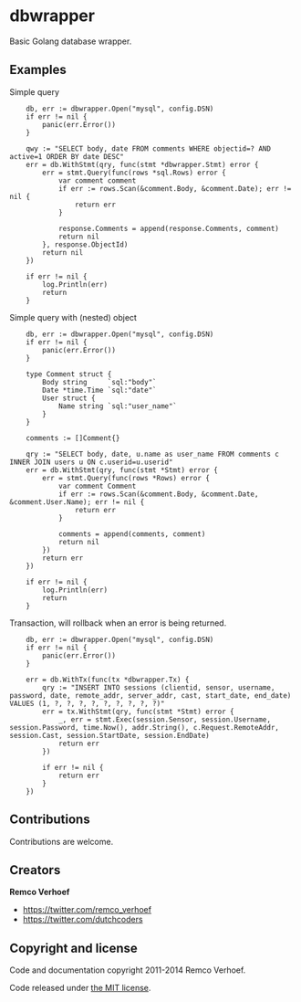# dbwrapper
Basic Golang database wrapper.


## Examples

Simple query
```
    db, err := dbwrapper.Open("mysql", config.DSN)
    if err != nil {
        panic(err.Error())
    }

    qwy := "SELECT body, date FROM comments WHERE objectid=? AND active=1 ORDER BY date DESC"
    err = db.WithStmt(qry, func(stmt *dbwrapper.Stmt) error {
        err = stmt.Query(func(rows *sql.Rows) error {
            var comment comment
            if err := rows.Scan(&comment.Body, &comment.Date); err != nil {
                return err
            }

            response.Comments = append(response.Comments, comment)
            return nil
        }, response.ObjectId)
        return nil
    })

    if err != nil {
        log.Println(err)
        return
    }
```

Simple query with (nested) object
```
    db, err := dbwrapper.Open("mysql", config.DSN)
    if err != nil {
        panic(err.Error())
    }

    type Comment struct {
        Body string     `sql:"body"`
        Date *time.Time `sql:"date"`
        User struct {
            Name string `sql:"user_name"`
        }
    }

    comments := []Comment{}

    qry := "SELECT body, date, u.name as user_name FROM comments c INNER JOIN users u ON c.userid=u.userid"
    err = db.WithStmt(qry, func(stmt *Stmt) error {
        err = stmt.Query(func(rows *Rows) error {
            var comment Comment
            if err := rows.Scan(&comment.Body, &comment.Date, &comment.User.Name); err != nil {
                return err
            }

            comments = append(comments, comment)
            return nil
        })
        return err
    })

    if err != nil {
        log.Println(err)
        return
    }
```

Transaction, will rollback when an error is being returned.

```
    db, err := dbwrapper.Open("mysql", config.DSN)
    if err != nil {
        panic(err.Error())
    }

    err = db.WithTx(func(tx *dbwrapper.Tx) {
        qry := "INSERT INTO sessions (clientid, sensor, username, password, date, remote_addr, server_addr, cast, start_date, end_date) VALUES (1, ?, ?, ?, ?, ?, ?, ?, ?, ?)"
        err = tx.WithStmt(qry, func(stmt *Stmt) error {
            _, err = stmt.Exec(session.Sensor, session.Username, session.Password, time.Now(), addr.String(), c.Request.RemoteAddr, session.Cast, session.StartDate, session.EndDate)
            return err
        })

        if err != nil {
            return err
        }
    })
```


## Contributions

Contributions are welcome.

## Creators

**Remco Verhoef**
- <https://twitter.com/remco_verhoef>
- <https://twitter.com/dutchcoders>

## Copyright and license

Code and documentation copyright 2011-2014 Remco Verhoef.

Code released under [the MIT license](LICENSE).
